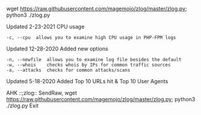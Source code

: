 wget https://raw.githubusercontent.com/magemojo/zlog/master/zlog.py; python3 ./zlog.py

Updated 2-23-2021 CPU usage

    -c, --cpu  allows you to examine high CPU usage in PHP-FPM logs

Updated 12-28-2020 Added new options

    -n, --newfile  allows you to examine log file besides the default
    -w, --whois    checks whois by IPs for common traffic sources
    -a, --attacks  checks for common attacks/scans
    
Updated 5-18-2020 Added Top 10 URLs hit & Top 10 User Agents

AHK
::;zlog::
SendRaw, wget https://raw.githubusercontent.com/magemojo/zlog/master/zlog.py; python3 ./zlog.py
Exit
